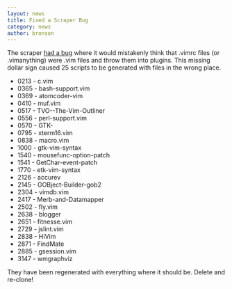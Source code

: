 ```yaml
---
layout: news
title: Fixed a Scraper Bug
category: news
author: bronson
---
```


The scraper
[had a bug](https://github.com/vim-scripts/vim-scraper/commit/c280ccf6891141e5e37bd109a9f09496ea2bd24f)
where it would mistakenly think that .vimrc files (or .vimanything) were .vim
files and throw them into plugins.  This missing dollar sign caused 25
scripts to be generated with files in the wrong place.

 * 0213 - c.vim
 * 0365 - bash-support.vim
 * 0369 - atomcoder-vim
 * 0410 - muf.vim
 * 0517 - TVO--The-Vim-Outliner
 * 0556 - perl-support.vim
 * 0570 - GTK-
 * 0795 - xterm16.vim
 * 0838 - macro.vim
 * 1000 - gtk-vim-syntax
 * 1540 - mousefunc-option-patch
 * 1541 - GetChar-event-patch
 * 1770 - etk-vim-syntax
 * 2126 - accurev
 * 2145 - GOBject-Builder-gob2
 * 2304 - vimdb.vim
 * 2417 - Merb-and-Datamapper
 * 2502 - fly.vim
 * 2638 - blogger
 * 2651 - fitnesse.vim
 * 2729 - jslint.vim
 * 2838 - HiVim
 * 2871 - FindMate
 * 2885 - gsession.vim
 * 3147 - wmgraphviz

They have been regenerated with everything where it should be.  Delete and re-clone!
